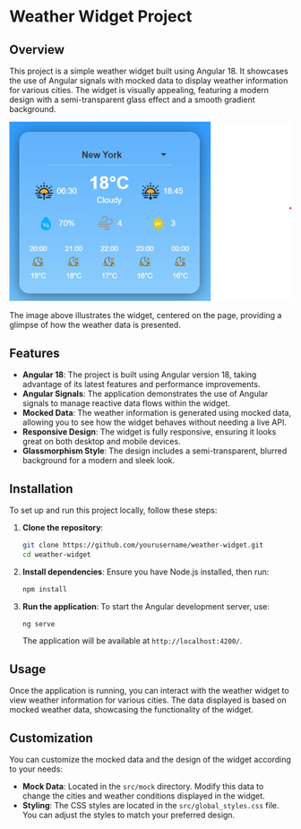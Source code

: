 # Weather Widget Project

## Overview

This project is a simple weather widget built using Angular 18. It showcases the use of Angular signals with mocked data to display weather information for various cities. The widget is visually appealing, featuring a modern design with a semi-transparent glass effect and a smooth gradient background. 

![WeatherWidget](image.png)

The image above illustrates the widget, centered on the page, providing a glimpse of how the weather data is presented.

## Features

- **Angular 18**: The project is built using Angular version 18, taking advantage of its latest features and performance improvements.
- **Angular Signals**: The application demonstrates the use of Angular signals to manage reactive data flows within the widget.
- **Mocked Data**: The weather information is generated using mocked data, allowing you to see how the widget behaves without needing a live API.
- **Responsive Design**: The widget is fully responsive, ensuring it looks great on both desktop and mobile devices.
- **Glassmorphism Style**: The design includes a semi-transparent, blurred background for a modern and sleek look.

## Installation

To set up and run this project locally, follow these steps:

1. **Clone the repository**:
   ```bash
   git clone https://github.com/yourusername/weather-widget.git
   cd weather-widget
   ```

2. **Install dependencies**:
   Ensure you have Node.js installed, then run:
   ```bash
   npm install
   ```

3. **Run the application**:
   To start the Angular development server, use:
   ```bash
   ng serve
   ```
   The application will be available at `http://localhost:4200/`.

## Usage

Once the application is running, you can interact with the weather widget to view weather information for various cities. The data displayed is based on mocked weather data, showcasing the functionality of the widget.

## Customization

You can customize the mocked data and the design of the widget according to your needs:

- **Mock Data**: Located in the `src/mock` directory. Modify this data to change the cities and weather conditions displayed in the widget.
- **Styling**: The CSS styles are located in the `src/global_styles.css` file. You can adjust the styles to match your preferred design.


